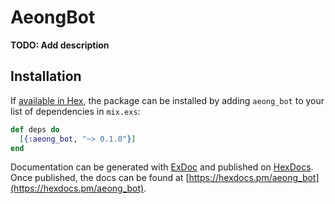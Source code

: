 # AeongBot

**TODO: Add description**

## Installation

If [available in Hex](https://hex.pm/docs/publish), the package can be installed
by adding `aeong_bot` to your list of dependencies in `mix.exs`:

```elixir
def deps do
  [{:aeong_bot, "~> 0.1.0"}]
end
```

Documentation can be generated with [ExDoc](https://github.com/elixir-lang/ex_doc)
and published on [HexDocs](https://hexdocs.pm). Once published, the docs can
be found at [https://hexdocs.pm/aeong_bot](https://hexdocs.pm/aeong_bot).

